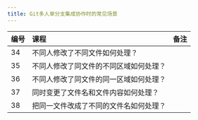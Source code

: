 ```yaml
---
title: Git多人单分支集成协作时的常见场景
---
```


| 编号 | 课程                                   | 备注 |
| :--- | :------------------------------------- | :--- |
| 34   | 不同人修改了不同文件如何处理？         |      |
| 35   | 不同人修改了同文件的不同区域如何处理？ |      |
| 36   | 不同人修改了同文件的同一区域如何处理？ |      |
| 37   | 同时变更了文件名和文件内容如何处理？   |      |
| 38   | 把同一文件改成了不同的文件名如何处理？ |      |
